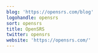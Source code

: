 ```yaml
---
blog: 'https://opensrs.com/blog'
logohandle: opensrs
sort: opensrs
title: OpenSRS
twitter: opensrs
website: 'https://opensrs.com/'
---
```

